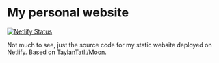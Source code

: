 # My personal website
[![Netlify Status](https://api.netlify.com/api/v1/badges/312237cb-01ec-4f9b-b504-45b54e62152c/deploy-status)](https://app.netlify.com/sites/agucova/deploys)

Not much to see, just the source code for my static website deployed on Netlify. Based on [TaylanTatli/Moon](https://github.com/TaylanTatli/Moon).

